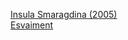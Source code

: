 

[Insula Smaragdina (2005)](https://rolivella.github.io/insula/)<br>
[Esvaiment](https://rolivella.github.io/esvaiment/)


